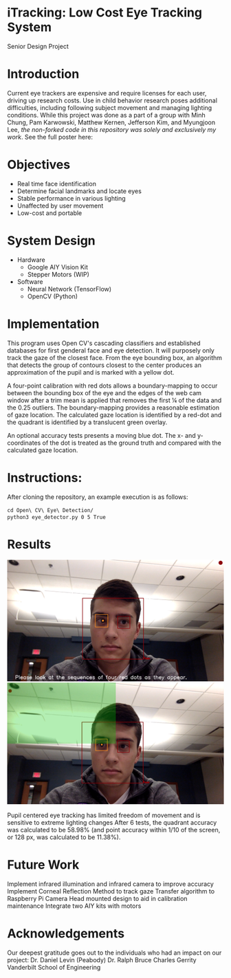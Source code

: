 # iTracking: Low Cost Eye Tracking System
Senior Design Project

# Introduction
Current eye trackers are expensive and require licenses for each user, driving up research costs. Use in child behavior research poses additional difficulties, including following subject movement and managing lighting conditions.
While this project was done as a part of a group with Minh Chung, Pam Karwowski, Matthew Kernen, Jefferson Kim, and Myungjoon Lee, *the non-forked code in this repository was solely and exclusively my work*. See the full poster here: 

# Objectives
- Real time face identification
- Determine facial landmarks and locate eyes
- Stable performance in various lighting
- Unaffected by user movement
- Low-cost and portable

# System Design
- Hardware
    - Google AIY Vision Kit
    - Stepper Motors (WIP)
- Software
    - Neural Network (TensorFlow)
    - OpenCV (Python)

# Implementation
This program uses Open CV's cascading classifiers and established databases for first genderal face and eye detection. It will purposely only track the gaze of the closest face. From the eye bounding box, an algorithm that detects the group of contours closest to the center produces an approximation of the pupil and is marked with a yellow dot.

A four-point calibration with red dots allows a boundary-mapping to occur between the bounding box of the eye and the edges of the web cam window after a trim mean is applied that removes the first ¼ of the data and the 0.25 outliers. The boundary-mapping provides a reasonable estimation of gaze location. The calculated gaze location is identified by a red-dot and the quadrant is identified by a translucent green overlay.

An optional accuracy tests presents a moving blue dot. The x- and y-coordinates of the dot is treated as the ground truth and compared with the calculated gaze location.

# Instructions:
After cloning the repository, an example execution is as follows:
```
cd Open\ CV\ Eye\ Detection/
python3 eye_detector.py 0 5 True
```

# Results
![Poster Image 2](./Images/poster_image_2.png)
![Poster Image 1](./Images/poster_image_1.png)

Pupil centered eye tracking has limited freedom of movement and is sensitive to extreme lighting changes
After 6 tests, the quadrant accuracy was calculated to be 58.98% (and point accuracy within 1/10 of the screen, or 128 px, was calculated to be 11.38%).

# Future Work
Implement infrared illumination and infrared camera to improve accuracy
Implement Corneal Reflection Method to track gaze
Transfer algorithm to Raspberry Pi Camera
Head mounted design to aid in calibration maintenance
Integrate two AIY kits with motors

# Acknowledgements
Our deepest gratitude goes out to the individuals who had an impact on our project:
Dr. Daniel Levin (Peabody)
Dr. Ralph Bruce
Charles Gerrity
Vanderbilt School of Engineering
